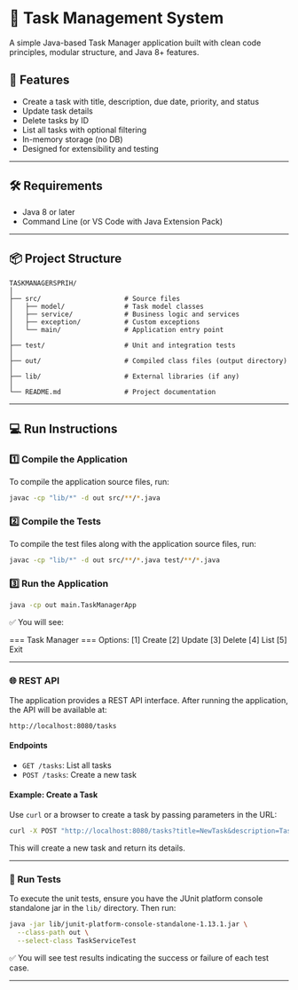 # 📝 Task Management System

A simple Java-based Task Manager application built with clean code principles, modular structure, and Java 8+ features.

## 🚀 Features

- Create a task with title, description, due date, priority, and status
- Update task details
- Delete tasks by ID
- List all tasks with optional filtering
- In-memory storage (no DB)
- Designed for extensibility and testing

---

## 🛠️ Requirements

- Java 8 or later
- Command Line (or VS Code with Java Extension Pack)

---

## 📦 Project Structure

```
TASKMANAGERSPRIH/
│
├── src/                     # Source files
│   ├── model/               # Task model classes
│   ├── service/             # Business logic and services
│   ├── exception/           # Custom exceptions
│   └── main/                # Application entry point
│
├── test/                    # Unit and integration tests
│
├── out/                     # Compiled class files (output directory)
│
├── lib/                     # External libraries (if any)
│
└── README.md                # Project documentation
```

---

## 💻 Run Instructions

### 1️⃣ Compile the Application

To compile the application source files, run:

```bash
javac -cp "lib/*" -d out src/**/*.java
```

### 2️⃣ Compile the Tests

To compile the test files along with the application source files, run:

```bash
javac -cp "lib/*" -d out src/**/*.java test/**/*.java
```

### 3️⃣ Run the Application

```bash
java -cp out main.TaskManagerApp
```

✅ You will see:

=== Task Manager ===
Options: [1] Create [2] Update [3] Delete [4] List [5] Exit

---

### 🌐 REST API

The application provides a REST API interface. After running the application, the API will be available at:

```
http://localhost:8080/tasks
```

#### Endpoints

- `GET /tasks`: List all tasks
- `POST /tasks`: Create a new task

#### Example: Create a Task

Use `curl` or a browser to create a task by passing parameters in the URL:

```bash
curl -X POST "http://localhost:8080/tasks?title=NewTask&description=TaskDescription&dueDate=2023-12-31&priority=HIGH&status=PENDING"
```

This will create a new task and return its details.

---

### 🧪 Run Tests

To execute the unit tests, ensure you have the JUnit platform console standalone jar in the `lib/` directory. Then run:

```bash
java -jar lib/junit-platform-console-standalone-1.13.1.jar \
  --class-path out \
  --select-class TaskServiceTest
```

✅ You will see test results indicating the success or failure of each test case.

---

